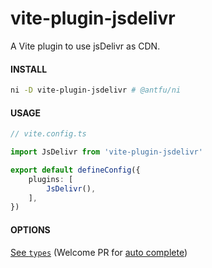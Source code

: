 # vite-plugin-jsdelivr

A Vite plugin to use jsDelivr as CDN.

#### INSTALL

```bash
ni -D vite-plugin-jsdelivr # @antfu/ni
```

#### USAGE

```ts
// vite.config.ts

import JsDelivr from 'vite-plugin-jsdelivr'

export default defineConfig({
    plugins: [
        JsDelivr(),
    ],
})
```

#### OPTIONS

[See `types`](./src/types.ts) (Welcome PR for [auto complete](./src/auto-complete.ts))